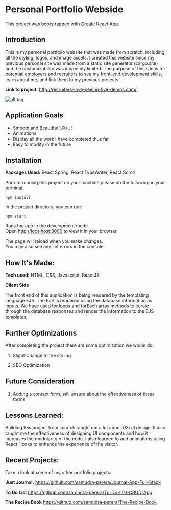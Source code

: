# Personal Portfolio Webside

This project was bootstrapped with [Create React App](https://github.com/facebook/create-react-app).

## Introduction 

This is my personal portfolio website that was made from scratch, including all the styling, logos, and image assets. I created this website since my previous personal site was made from a static site generator (cargo.site) and the customizability was incredibly limited. The purpose of this site is for potential employers and recruiters to see my front-end development skills, learn about me, and link them to my previous projects. 

**Link to project:** http://recruiters-love-seeing-live-demos.com/

![alt tag](http://placecorgi.com/1200/650)

## Application Goals

- Smooth and Beautiful UX/U!
- Animations
- Display all the work I have completed thus far
- Easy to modify in the future

## Installation

**Packages Used:** React Spring, React TypeWriter, React Scroll

Prior to running this project on your machine please do the following in your terminal. 
```
npm install 
```
In the project directory, you can run:

```
npm start
```

Runs the app in the development mode.\
Open [http://localhost:3000](http://localhost:3000) to view it in your browser.

The page will reload when you make changes.\
You may also see any lint errors in the console.
 
 ## How It's Made:

**Tech used:** HTML, CSS, Javascript, ReactJS

**Client Side**

The front end of this application is being rendered by the templating language EJS. The EJS is rendered using the database information as inputs. We have used for loops and forEach array methods to iterate through the database responses and render the information to the EJS templates.

## Further Optimizations

After completing the project there are some optimization we would do. 

1. Slight Change to the styling

2. SEO Optimization

## Future Consideration

1. Adding a contact form, still unsure about the effectiveness of these forms

## Lessons Learned:
Building this project from scratch taught me a lot about UX/UI design. It also taught me the effectiveness of designing UI components and how it increases the modularity of the code. I also learned to add animations using React Hooks to enhance the experience of the visitor.  

## Recent Projects:
Take a look at some of my other portfolio projects:

**Just Journal:** https://github.com/samudra-perera/Journal-App-Full-Stack

**To Do List** https://github.com/samudra-perera/To-Do-LIst-CRUD-App

**The Recipe Book** https://github.com/samudra-perera/The-Recipe-Book


